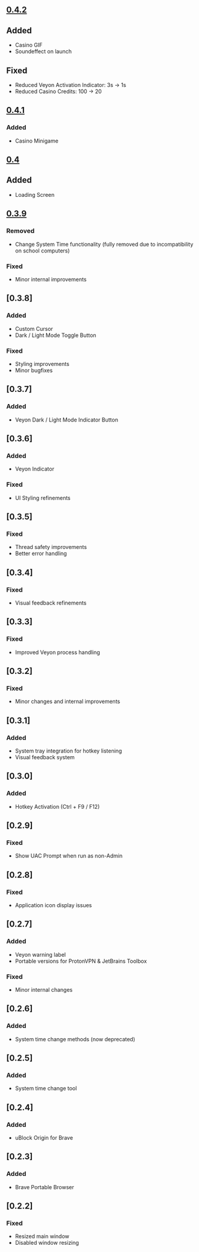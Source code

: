 ## [0.4.2](https://github.com/Androidlate/EAIT-Tool/releases/tag/v0.4.2)
## Added
- Casino GIF
- Soundeffect on launch
## Fixed
- Reduced Veyon Activation Indicator: 3s -> 1s
- Reduced Casino Credits: 100 -> 20
## [0.4.1](https://github.com/Androidlate/EAIT-Tool/releases/tag/v0.4.1)
### Added
- Casino Minigame
## [0.4](https://github.com/Androidlate/EAIT-Tool/releases/tag/v0.4)
## Added
- Loading Screen
## [0.3.9](https://github.com/Androidlate/EAIT-Tool/releases/tag/v0.3.9)
### Removed
- Change System Time functionality (fully removed due to incompatibility on school computers)
### Fixed
- Minor internal improvements
## [0.3.8]
### Added
- Custom Cursor
- Dark / Light Mode Toggle Button
### Fixed
- Styling improvements
- Minor bugfixes

## [0.3.7]
### Added
- Veyon Dark / Light Mode Indicator Button

## [0.3.6]
### Added
- Veyon Indicator
### Fixed
- UI Styling refinements

## [0.3.5]
### Fixed
- Thread safety improvements
- Better error handling

## [0.3.4]
### Fixed
- Visual feedback refinements

## [0.3.3]
### Fixed
- Improved Veyon process handling

## [0.3.2]
### Fixed
- Minor changes and internal improvements

## [0.3.1]
### Added
- System tray integration for hotkey listening
- Visual feedback system

## [0.3.0]
### Added
- Hotkey Activation (Ctrl + F9 / F12)

## [0.2.9]
### Fixed
- Show UAC Prompt when run as non-Admin

## [0.2.8]
### Fixed
- Application icon display issues

## [0.2.7]
### Added
- Veyon warning label
- Portable versions for ProtonVPN & JetBrains Toolbox
### Fixed
- Minor internal changes

## [0.2.6]
### Added
- System time change methods (now deprecated)

## [0.2.5]
### Added
- System time change tool

## [0.2.4]
### Added
- uBlock Origin for Brave

## [0.2.3]
### Added
- Brave Portable Browser

## [0.2.2]
### Fixed
- Resized main window
- Disabled window resizing